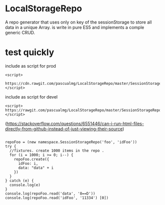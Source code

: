 # LocalStorageRepo
A repo generator that uses only on key of the sessionStorage to store all data in a unique Array.
is write in pure ES5 and implements a comple generic CRUD.

# test quickly 
include as script for prod
```
<script>
  https://cdn.rawgit.com/pascualmg/LocalStorageRepo/master/SessionStorageRepo.js
</script>
```

include as script for devel
```
<script>
https://rawgit.com/pascualmg/LocalStorageRepo/master/SessionStorageRepo.js
</script>
```

(https://stackoverflow.com/questions/6551446/can-i-run-html-files-directly-from-github-instead-of-just-viewing-their-source)

```

repoFoo = (new namespace.SessionStorageRepo('foo', 'idFoo'))
try {
  //fixtures. create 1000 items in the repo . 
  for (i = 1000; i >= 0; i--) {
    repoFoo.create({
      idFoo: i,
      data: "data" + i
    })
  }
} catch (e) {
  console.log(e)
}
console.log(repoFoo.read('data', '8==D'))
console.log(repoFoo.read('idFoo', '11334') [0])
```
